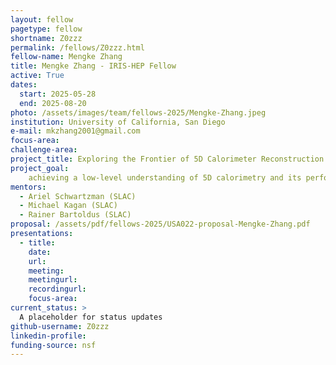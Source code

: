 ```yaml
---
layout: fellow
pagetype: fellow
shortname: Z0zzz
permalink: /fellows/Z0zzz.html
fellow-name: Mengke Zhang
title: Mengke Zhang - IRIS-HEP Fellow
active: True
dates:
  start: 2025-05-28
  end: 2025-08-20
photo: /assets/images/team/fellows-2025/Mengke-Zhang.jpeg
institution: University of California, San Diego
e-mail: mkzhang2001@gmail.com
focus-area:
challenge-area:
project_title: Exploring the Frontier of 5D Calorimeter Reconstruction with HG-DREAM and IDEA Simulation
project_goal:
    achieving a low-level understanding of 5D calorimetry and its performance for jets; utilize HG-DREAM and IDEA detector simulations to investigate the impact of key calorimeter design parameters such as time resolution, spatial segmentation, etc. impact performance.
mentors:
  - Ariel Schwartzman (SLAC)
  - Michael Kagan (SLAC)
  - Rainer Bartoldus (SLAC)
proposal: /assets/pdf/fellows-2025/USA022-proposal-Mengke-Zhang.pdf
presentations:
  - title:
    date:
    url:
    meeting:
    meetingurl:
    recordingurl:
    focus-area:
current_status: >
  A placeholder for status updates
github-username: Z0zzz
linkedin-profile:
funding-source: nsf
---
```

